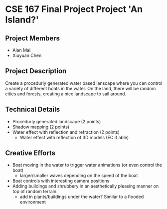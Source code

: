 # CSE 167 Final Project Project 'An Island?'

## Project Members

- Alan Mai
- Xiuyuan Chen

## Project Description

Create a procedurly generated water based lanscape where you can control a variety of different boats in the water. On the land, there will be random cities and forests, creating a nice landscape to sail around.

## Technical Details

- Procedurly generated landscape (2 points)
- Shadow mapping (2 points)
- Water effect with reflection and refraction (2 points)
  - Water effect with reflection of 3D models (EC if able)
  
## Creative Efforts

- Boat moving in the water to trigger water animations (or even control the boat)
  - larger/smaller waves depending on the speed of the boat
- Boat controls with interesting camera positions
- Adding buildings and shrubbery in an aesthetically pleasing manner on top of random terrain.
  - add in plants/buildings under the water? Similar to a flooded environment
